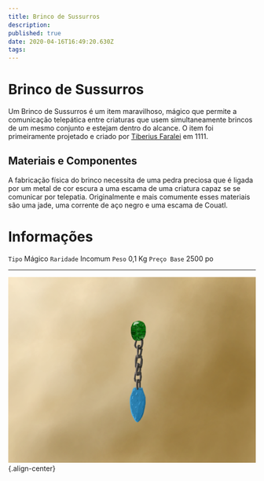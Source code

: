 ```yaml
---
title: Brinco de Sussurros
description: 
published: true
date: 2020-04-16T16:49:20.630Z
tags: 
---
```


# Brinco de Sussurros
Um Brinco de Sussurros é um item maravilhoso, mágico que permite a comunicação telepática entre criaturas que usem simultaneamente brincos de um mesmo conjunto e estejam dentro do alcance. O item foi primeiramente projetado e criado por [Tiberius Faralei](/individuos/Tiberius-Faralei) em 1111.

## Materiais e Componentes
A fabricação física do brinco necessita de uma pedra preciosa que é ligada por um metal de cor escura a uma escama de uma criatura capaz se se comunicar por telepatia. Originalmente e mais comumente esses materiais são uma jade, uma corrente de aço negro e uma escama de Couatl.

# Informações
`Tipo` Mágico
`Raridade` Incomum
`Peso` 0,1 Kg
`Preço Base` 2500 po

---
![brinco_de_sussurros.png](/uploads/itens/brinco_de_sussurros.png){.align-center}